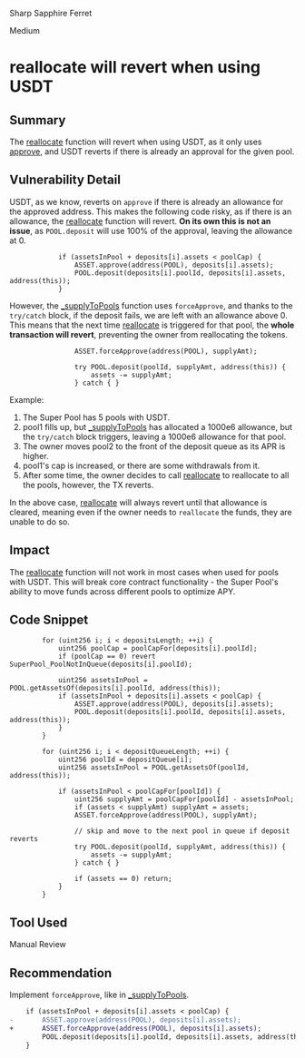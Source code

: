 Sharp Sapphire Ferret

Medium

# reallocate will revert when using USDT

## Summary
The [reallocate](https://github.com/sherlock-audit/2024-08-sentiment-v2/blob/main/protocol-v2/src/SuperPool.sol#L431-L454) function will revert when using USDT, as it only uses [approve](https://github.com/sherlock-audit/2024-08-sentiment-v2/blob/main/protocol-v2/src/SuperPool.sol#L450), and USDT reverts if there is already an approval for the given pool.

## Vulnerability Detail
USDT, as we know, reverts on `approve` if there is already an allowance for the approved address. This makes the following code risky, as if there is an allowance, the [reallocate](https://github.com/sherlock-audit/2024-08-sentiment-v2/blob/main/protocol-v2/src/SuperPool.sol#L431-L454) function will revert. **On its own this is not an issue**, as `POOL.deposit` will use 100% of the approval, leaving the allowance at 0.

```solidity
            if (assetsInPool + deposits[i].assets < poolCap) {
                ASSET.approve(address(POOL), deposits[i].assets);
                POOL.deposit(deposits[i].poolId, deposits[i].assets, address(this));
            }
```

However, the [_supplyToPools](https://github.com/sherlock-audit/2024-08-sentiment-v2/blob/main/protocol-v2/src/SuperPool.sol#L524-L543) function uses `forceApprove`, and thanks to the `try/catch` block, if the deposit fails, we are left with an allowance above 0. This means that the next time [reallocate](https://github.com/sherlock-audit/2024-08-sentiment-v2/blob/main/protocol-v2/src/SuperPool.sol#L431-L454) is triggered for that pool, the **whole transaction will revert**, preventing the owner from reallocating the tokens.

```solidity
                ASSET.forceApprove(address(POOL), supplyAmt);

                try POOL.deposit(poolId, supplyAmt, address(this)) {
                    assets -= supplyAmt;
                } catch { }
```

Example:
1. The Super Pool has 5 pools with USDT.
2. pool1 fills up, but [_supplyToPools](https://github.com/sherlock-audit/2024-08-sentiment-v2/blob/main/protocol-v2/src/SuperPool.sol#L524-L543) has allocated a 1000e6 allowance, but the `try/catch` block triggers, leaving a 1000e6 allowance for that pool.
3. The owner moves pool2 to the front of the deposit queue as its APR is higher.
4. pool1's cap is increased, or there are some withdrawals from it.
5. After some time, the owner decides to call [reallocate](https://github.com/sherlock-audit/2024-08-sentiment-v2/blob/main/protocol-v2/src/SuperPool.sol#L431-L454) to reallocate to all the pools, however, the TX reverts.

In the above case, [reallocate](https://github.com/sherlock-audit/2024-08-sentiment-v2/blob/main/protocol-v2/src/SuperPool.sol#L431-L454) will always revert until that allowance is cleared, meaning even if the owner needs to `reallocate` the funds, they are unable to do so.

## Impact
The [reallocate](https://github.com/sherlock-audit/2024-08-sentiment-v2/blob/main/protocol-v2/src/SuperPool.sol#L431-L454) function will not work in most cases when used for pools with USDT. This will break core contract functionality - the Super Pool's ability to move funds across different pools to optimize APY.

## Code Snippet
```solidity
        for (uint256 i; i < depositsLength; ++i) {
            uint256 poolCap = poolCapFor[deposits[i].poolId];
            if (poolCap == 0) revert SuperPool_PoolNotInQueue(deposits[i].poolId);

            uint256 assetsInPool = POOL.getAssetsOf(deposits[i].poolId, address(this));
            if (assetsInPool + deposits[i].assets < poolCap) {
                ASSET.approve(address(POOL), deposits[i].assets);
                POOL.deposit(deposits[i].poolId, deposits[i].assets, address(this));
            }
        }
```

```solidity
        for (uint256 i; i < depositQueueLength; ++i) {
            uint256 poolId = depositQueue[i];
            uint256 assetsInPool = POOL.getAssetsOf(poolId, address(this));

            if (assetsInPool < poolCapFor[poolId]) {
                uint256 supplyAmt = poolCapFor[poolId] - assetsInPool;
                if (assets < supplyAmt) supplyAmt = assets;
                ASSET.forceApprove(address(POOL), supplyAmt);

                // skip and move to the next pool in queue if deposit reverts
                try POOL.deposit(poolId, supplyAmt, address(this)) {
                    assets -= supplyAmt;
                } catch { }

                if (assets == 0) return;
            }
        }
```
## Tool Used
Manual Review

## Recommendation
Implement `forceApprove`, like in [_supplyToPools](https://github.com/sherlock-audit/2024-08-sentiment-v2/blob/main/protocol-v2/src/SuperPool.sol#L524-L543).

```diff
    if (assetsInPool + deposits[i].assets < poolCap) {
-       ASSET.approve(address(POOL), deposits[i].assets);
+       ASSET.forceApprove(address(POOL), deposits[i].assets);
        POOL.deposit(deposits[i].poolId, deposits[i].assets, address(this));
    }
```